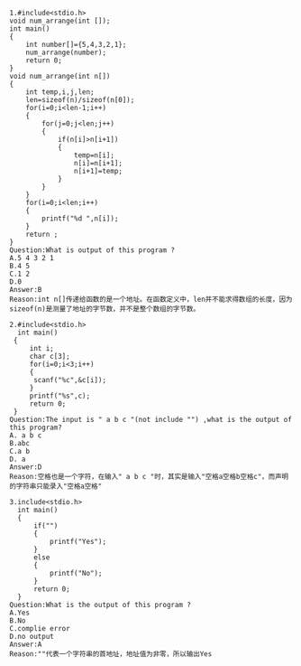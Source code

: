     1.#include<stdio.h>
    void num_arrange(int []);
    int main()
    { 
        int number[]={5,4,3,2,1};
        num_arrange(number);
        return 0;
    }
    void num_arrange(int n[]) 
    {
        int temp,i,j,len;
        len=sizeof(n)/sizeof(n[0]);
        for(i=0;i<len-1;i++)
        {
            for(j=0;j<len;j++)
            {
                if(n[i]>n[i+1])
                {
                    temp=n[i];
                    n[i]=n[i+1];
                    n[i+1]=temp;
                }
            }
        }
        for(i=0;i<len;i++)
        {
            printf("%d ",n[i]);
        }
        return ;
    }
    Question:What is output of this program ?
    A.5 4 3 2 1
    B.4 5
    C.1 2 
    D.0
    Answer:B
    Reason:int n[]传递给函数的是一个地址。在函数定义中，len并不能求得数组的长度，因为sizeof(n)是测量了地址的字节数，并不是整个数组的字节数。
        
    2.#include<stdio.h>
      int main()
     {
         int i;
         char c[3];
         for(i=0;i<3;i++)
         {
          scanf("%c",&c[i]);
         }
         printf("%s",c);
         return 0;
     }
    Question:The input is " a b c "(not include "") ,what is the output of this program?
    A. a b c
    B.abc
    C.a b 
    D. a
    Answer:D
    Reason:空格也是一个字符，在输入" a b c "时，其实是输入"空格a空格b空格c"，而声明的字符串只能录入"空格a空格"
  
    3.include<stdio.h>
      int main()
      {
          if("")
          {
              printf("Yes"); 
          }
          else
          {
              printf("No"); 
          }
          return 0; 
      }
    Question:What is the output of this program ?
    A.Yes
    B.No
    C.complie error
    D.no output
    Answer:A
    Reason:""代表一个字符串的首地址，地址值为非零，所以输出Yes 
 